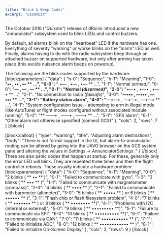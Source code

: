 ```yaml
---
title: "Blink & Beep Codes"
excerpt: "DiDahDit"
---
```

The October 2016 ("Quixote") release of dRonin introduced a new "annunciator" subsystem used to blink LEDs and control buzzers.

By default, all alarms blink on the "heartbeat" LED if the hardware has one.  Everything of severity "warning" or worse blinks on the "alarm" LED as well.  Finally, alarms having to do with the radio subsystem beep through an attached buzzer on supported hardware, but only after arming has taken place (this avoids nuisance alarm beeps on powerup).

The following are the blink codes supported by the hardware:
[block:parameters]
{
  "data": {
    "h-0": "Sequence",
    "h-1": "Meaning",
    "1-0": "**•• , •• , •• **  …",
    "6-0": "** •— , •— , •— ** ...",
    "1-1": "Normal *(armed)*",
    "0-0": "**— , — , — ** …",
    "0-1": "Normal *(disarmed)*",
    "2-0": "**•—• , •—• , •—• **  …",
    "2-1": "No connection to radio *(failsafe)*",
    "3-0": "**—••• , —••• , —••• ** …",
    "3-1": "Battery status alarm",
    "4-0": "**—•—• , —•—• , —•—• ** …",
    "4-1": "System configuration issue-- attempting to arm in illegal mode (like AutoTune) or flight modes configured without associated module running",
    "5-0": "** ——• , ——• , ——• **  …",
    "5-1": "GPS alarm",
    "6-1": "Other alarm not otherwise specified (connect GCS)"
  },
  "cols": 2,
  "rows": 7
}
[/block]

[block:callout]
{
  "type": "warning",
  "title": "Adjusting alarm destinations",
  "body": "There is not formal support in the UI, but alarm-to-annunciator routing can be altered by going into the UAVO browser on the GCS system pane and altering the values in Settings → AnnunciatorSettings ."
}
[/block]
There are also panic codes that happen at startup.  For these, generally only the error LED will blink.  They are repeated three times and then the flight controller reboots.  These usually indicate a hardware problem:
[block:parameters]
{
  "data": {
    "h-0": "Sequence",
    "h-1": "Meaning",
    "0-0": "2 blinks ( ** •• ** )",
    "0-1": "Failed to communicate with gyro",
    "1-0": "3 blinks ( ** ••• ** )",
    "1-1": "Failed to communicate with magnetometer (compass)",
    "2-0": "4 blinks ( ** •••• ** )",
    "2-1": "Failed to communicate with barometer (altimeter)",
    "3-0": "5 blinks ( ** ••••• ** ) or 6 blinks ( ** •••••• ** )",
    "3-1": "Flash chip or flash filesystem problem",
    "4-0": "7 blinks ( ** ••••••• ** ) or 8 blinks ( ** •••••••• **)",
    "4-1": "Problems with I2C (internal or external)",
    "5-0": "9 blinks ( ** ••••••••• **)",
    "5-1": "Failure to communicate via SPI",
    "6-0": "10 blinks ( ** •••••••••• **)",
    "6-1": "Failure to communicate via CAN",
    "7-0": "11 blinks ( ** ••••••••••• ** )",
    "7-1": "Failed to initialize ADC",
    "8-0": "12 blinks ( ** •••••••••••• ** )",
    "8-1": "Failed to initialize On-Screen Display"
  },
  "cols": 2,
  "rows": 9
}
[/block]